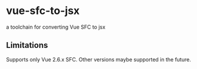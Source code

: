 # vue-sfc-to-jsx
a toolchain for converting Vue SFC to jsx

## Limitations
Supports only Vue 2.6.x SFC. Other versions maybe supported in the future.
